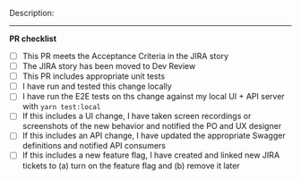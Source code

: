 Description:
<!--
Replace this template with your PR description.
Please remember to keep in mind the security levels outlined in
[CONTRIBUTING.md](https://github.com/all-of-us/workbench/blob/master/.github/CONTRIBUTING.md) and to
include a risk tag of the form `[risk=no|low|moderate|severe]` in the PR title

* **no**: None
* **low**: Low chance of potential impact to, or exposure of patient data
* **moderate**: Moderate chance of potential impact to, or exposure of patient data
* **severe**: Severe chance of potential impact to, or exposure of patient data

Please also:

* Get thumbs from reviewer(s)
* Verify all tests go green, including CI tests
-->


---
**PR checklist**

- [ ] This PR meets the Acceptance Criteria in the JIRA story
- [ ] The JIRA story has been moved to Dev Review
- [ ] This PR includes appropriate unit tests
- [ ] I have run and tested this change locally
- [ ] I have run the E2E tests on ths change against my local UI + API server with `yarn test:local`
- [ ] If this includes a UI change, I have taken screen recordings or screenshots of the new behavior and notified the PO and UX designer
- [ ] If this includes an API change, I have updated the appropriate Swagger definitions and notified API consumers
- [ ] If this includes a new feature flag, I have created and linked new JIRA tickets to (a) turn on the feature flag and (b) remove it later

